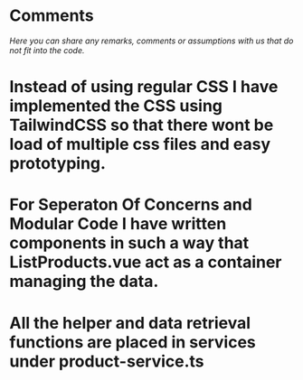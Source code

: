# Comments

_Here you can share any remarks, comments or assumptions with us that do not fit into the code._

# Instead of using regular CSS I have implemented the CSS using TailwindCSS so that there wont be load of multiple css files and easy prototyping.

# For Seperaton Of Concerns and Modular Code I have written components in such a way that ListProducts.vue act as a container managing the data.

# All the helper and data retrieval functions are placed in services under product-service.ts
